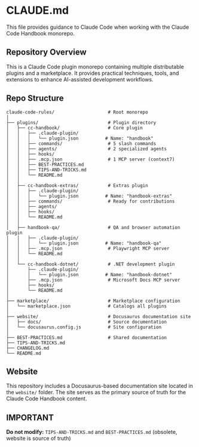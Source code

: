 # CLAUDE.md

This file provides guidance to Claude Code when working with the Claude Code Handbook monorepo.

## Repository Overview

This is a Claude Code plugin monorepo containing multiple distributable plugins and a marketplace. It provides practical techniques, tools, and extensions to enhance AI-assisted development workflows.

## Repo Structure

```
claude-code-rules/                    # Root monorepo
│
├── plugins/                          # Plugin directory
│   ├── cc-handbook/                  # Core plugin
│   │   ├── .claude-plugin/
│   │   │   └── plugin.json          # Name: "handbook"
│   │   ├── commands/                 # 5 slash commands
│   │   ├── agents/                   # 2 specialized agents
│   │   ├── hooks/
│   │   ├── .mcp.json                 # 1 MCP server (context7)
│   │   ├── BEST-PRACTICES.md
│   │   ├── TIPS-AND-TRICKS.md
│   │   └── README.md
│   │
│   ├── cc-handbook-extras/           # Extras plugin
│   │   ├── .claude-plugin/
│   │   │   └── plugin.json          # Name: "handbook-extras"
│   │   ├── commands/                 # Ready for contributions
│   │   ├── agents/
│   │   ├── hooks/
│   │   └── README.md
│   │
│   ├── handbook-qa/                  # QA and browser automation plugin
│   │   ├── .claude-plugin/
│   │   │   └── plugin.json          # Name: "handbook-qa"
│   │   ├── .mcp.json                 # Playwright MCP server
│   │   └── README.md
│   │
│   └── cc-handbook-dotnet/           # .NET development plugin
│       ├── .claude-plugin/
│       │   └── plugin.json          # Name: "handbook-dotnet"
│       ├── .mcp.json                 # Microsoft Docs MCP server
│       ├── hooks/
│       └── README.md
│
├── marketplace/                      # Marketplace configuration
│   └── marketplace.json              # Catalogs all plugins
│
├── website/                          # Docusaurus documentation site
│   ├── docs/                         # Source documentation
│   └── docusaurus.config.js          # Site configuration
│
├── BEST-PRACTICES.md                 # Shared documentation
├── TIPS-AND-TRICKS.md
├── CHANGELOG.md
└── README.md
```

## Website

This repository includes a Docusaurus-based documentation site located in the `website/` folder. The site serves as the primary source of truth for the Claude Code Handbook content.

## IMPORTANT
**Do not modify:** `TIPS-AND-TRICKS.md` and `BEST-PRACTICES.md` (obsolete, website is source of truth)
